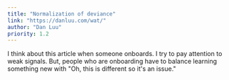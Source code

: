 ```yaml
---
title: "Normalization of deviance"
link: "https://danluu.com/wat/"
author: "Dan Luu"
priority: 1.2
---
```


I think about this article when someone onboards. I try to pay attention to weak signals.
But, people who are onboarding have to balance learning something new with "Oh, this is different so it's an issue."
